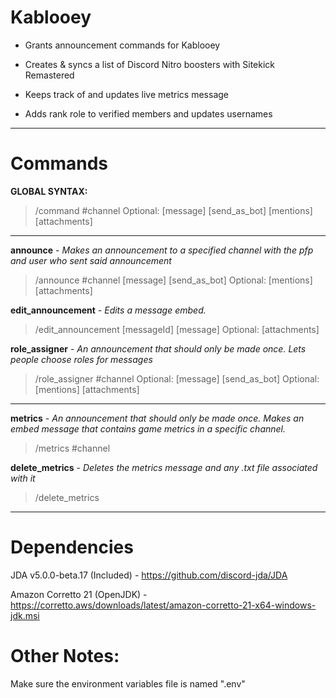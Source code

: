 # Kablooey
- Grants announcement commands for Kablooey

- Creates & syncs a list of Discord Nitro boosters with Sitekick Remastered

- Keeps track of and updates live metrics message

- Adds rank role to verified members and updates usernames

---

# Commands
**GLOBAL SYNTAX:**
>/command #channel Optional: [message] [send_as_bot] [mentions] [attachments]

---
**announce** - *Makes an announcement to a specified channel with the pfp and user who sent said announcement*
>/announce #channel [message] [send_as_bot] Optional: [mentions] [attachments]
>
**edit_announcement** - *Edits a message embed.*
>/edit_announcement [messageId] [message] Optional: [attachments]
>
**role_assigner** - *An announcement that should only be made once. Lets people choose roles for messages*
> /role_assigner #channel Optional: [message] [send_as_bot] Optional: [mentions] [attachments]
>
---
**metrics** - *An announcement that should only be made once. Makes an embed message that contains game metrics in a specific channel.*
>/metrics #channel
>
**delete_metrics** - *Deletes the metrics message and any .txt file associated with it*
> /delete_metrics
>

---

# Dependencies
JDA v5.0.0-beta.17 (Included) - https://github.com/discord-jda/JDA

Amazon Corretto 21 (OpenJDK) - https://corretto.aws/downloads/latest/amazon-corretto-21-x64-windows-jdk.msi

# Other Notes:
Make sure the environment variables file is named ".env"
